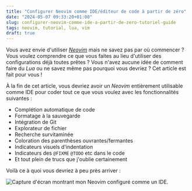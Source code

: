 ```yaml
---
title: "Configurer Neovim comme IDE/éditeur de code à partir de zéro"
date: "2024-05-07 09:33:20+01:00"
slug: configurer-neovim-comme-ide-a-partir-de-zero-tutoriel-guide
tags: neovim, tutorial, lua, vim
draft: true
---
```


Vous avez envie d'utiliser [_Neovim_](https://neovim.io/) mais ne savez pas par où commencer ? Vous voulez comprendre ce que vous faites au lieu d'utiliser des configurations déjà toutes prêtes ? Vous n'avez aucune idée de comment faire du _Lua_ ou ne savez même pas pourquoi vous devriez ? Cet article est fait pour vous !

<!-- TEASER_END -->

À la fin de cet article, vous devriez avoir un _Neovim_ entièrement utilisable comme IDE pour coder tout ce que vous voulez avec les fonctionnalités suivantes :

- Complétion automatique de code
- Formatage à la sauvegarde
- Intégration de Git
- Explorateur de fichier
- Recherche survitaminée
- Coloration des parenthèses ouvrantes/fermantes
- Indicateurs visuels d'indentation
- Indicateurs des `@FIXME` `@TODO` etc dans le code
- Et tout plein de trucs que j'oublie certainement

Voilà ce à quoi vous devriez à peu près arriver :

![Capture d'écran montrant mon Neovim configuré comme un IDE](/images/configurer-neovim-comme-ide-a-partir-de-zero-tutoriel-guide/my-neovim.png "Capture d'écran montrant mon Neovim configuré comme un IDE").

